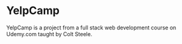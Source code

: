 # YelpCamp
YelpCamp is a project from a full stack web development course on Udemy.com taught by Colt Steele. 
